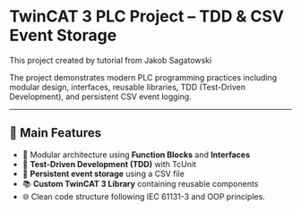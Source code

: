 # TwinCAT 3 PLC Project – TDD & CSV Event Storage

This project created by tutorial from Jakob Sagatowski

The project demonstrates modern PLC programming practices including modular design, interfaces, reusable libraries, TDD (Test-Driven Development), and persistent CSV event logging.

---

## 🚀 Main Features

- 🧠 Modular architecture using **Function Blocks** and **Interfaces**  
- 🧪 **Test-Driven Development (TDD)** with TcUnit  
- 💾 **Persistent event storage** using a CSV file  
- 📚 **Custom TwinCAT 3 Library** containing reusable components  
- 🌐 Clean code structure following IEC 61131-3 and OOP principles.
